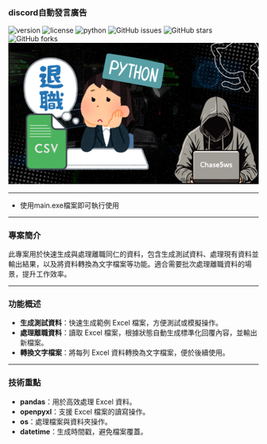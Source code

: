 ### discord自動發言廣告
![version](https://img.shields.io/badge/version-1.0.0-blue)
![license](https://img.shields.io/badge/license-MIT-green)
![python](https://img.shields.io/badge/python-3.8+-yellow)
![GitHub issues](https://img.shields.io/github/issues/chase5ws/asc_discord_auto_ad)
![GitHub stars](https://img.shields.io/github/stars/chase5ws/asc_discord_auto_ad)
![GitHub forks](https://img.shields.io/github/forks/chase5ws/asc_discord_auto_ad)
![icon](asset/icon.png)

---
* 使用main.exe檔案即可執行使用

---
### 專案簡介

此專案用於快速生成與處理離職同仁的資料，包含生成測試資料、處理現有資料並輸出結果，以及將資料轉換為文字檔案等功能。適合需要批次處理離職資料的場景，提升工作效率。

---
### 功能概述

- **生成測試資料**：快速生成範例 Excel 檔案，方便測試或模擬操作。
- **處理離職資料**：讀取 Excel 檔案，根據狀態自動生成標準化回覆內容，並輸出新檔案。
- **轉換文字檔案**：將每列 Excel 資料轉換為文字檔案，便於後續使用。

---
### 技術重點

- **pandas**：用於高效處理 Excel 資料。
- **openpyxl**：支援 Excel 檔案的讀寫操作。
- **os**：處理檔案與資料夾操作。
- **datetime**：生成時間戳，避免檔案覆蓋。
